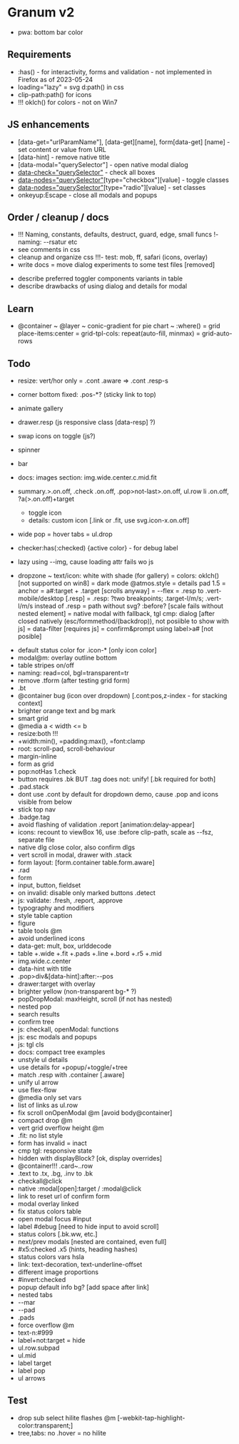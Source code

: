 # Granum v2

- pwa: bottom bar color

## Requirements

- :has() - for interactivity, forms and validation - not implemented in Firefox as of 2023-05-24
- loading="lazy"
= svg d:path() in css
- clip-path:path() for icons
- !!! oklch() for colors - not on Win7

## JS enhancements

- [data-get="urlParamName"], [data-get][name], form[data-get] [name] - set content or value from URL
- [data-hint] - remove native title
- [data-modal="querySelector"] - open native modal dialog
- [data-check="querySelector"]([data-parent]) - check all boxes
- [data-nodes="querySelector"]([data-parent][data-reverse])[type="checkbox"][value] - toggle classes
- [data-nodes="querySelector"]([data-parent][data-reverse])[type="radio"][value] - set classes
- onkeyup:Escape - close all modals and popups

## Order / cleanup / docs

- !!! Naming, constants, defaults, destruct, guard, edge, small funcs
!- naming: --rsatur etc
- see comments in css
- cleanup and organize css
!!!- test: mob, ff, safari (icons, overlay)
- write docs
= move dialog experiments to some test files [removed]
+ describe preferred toggler components variants in table
+ describe drawbacks of using dialog and details for modal

## Learn

+ @container
~ @layer
~ conic-gradient for pie chart
~ :where()
= grid place-items:center
= grid-tpl-cols: repeat(auto-fill, minmax)
= grid-auto-rows

## Todo

- resize: vert/hor only
= .cont .aware => .cont .resp-s
- corner bottom fixed: .pos-*? (sticky link to top)

- animate gallery
- drawer.resp (js responsive class [data-resp] ?)
- swap icons on toggle (js?)
- spinner
- bar

- docs: images section: img.wide.center.c.mid.fit
- summary.>.on.off, .check .on.off, .pop>not-last>.on.off, ul.row li .on.off, ?a(>.on.off)+target
  - toggle icon
  - details: custom icon [.link or .fit, use svg.icon-x.on.off]
- wide pop = hover tabs = ul.drop
- checker:has(:checked) {active color} - for debug label
- lazy using --img, cause loading attr fails wo js
- dropzone
~ text/icon: white with shade (for gallery)
= colors: oklch() [not supported on win8]
= dark mode @atmos.style
= details pad 1.5
= anchor = a#:target + .target [scrolls anyway]
= --flex
= .resp to .vert-mobile/desktop [.resp]
= .resp: ?two breakpoints; .target-l/m/s; .vert-l/m/s instead of .resp
= path without svg? :before? [scale fails without nested element]
= native modal with fallback, tgl cmp: dialog [after closed natively (esc/formmethod/(backdrop)), not posiible to show with js]
= data-filter [requires js]
= confirm&prompt using label>a# [not posible]
+ default status color for .icon-* [only icon color]
+ modal@m: overlay outline bottom
+ table stripes on/off
+ naming: read=col, bgl=transparent=tr
+ remove .tform (after testing grid form)
+ .bt
+ @container bug (icon over dropdown) [.cont:pos,z-index - for stacking context]
+ brighter orange text and bg mark
+ smart grid
+ @media a < width <= b
+ resize:both !!!
+ +width:min(), =padding:max(), =font:clamp
+ root: scroll-pad, scroll-behaviour
+ margin-inline
+ form as grid
+ pop:notHas 1.check
+ button requires .bk BUT .tag does not: unify! [.bk required for both]
+ .pad.stack
+ dont use .cont by default for dropdown demo, cause .pop and icons visible from below
+ stick top nav
+ .badge.tag
+ avoid flashing of validation .report [animation:delay-appear]
+ icons: recount to viewBox 16, use :before clip-path, scale as --fsz, separate file
+ native dlg close color, also confirm dlgs
+ vert scroll in modal, drawer with .stack
+ form layout: [form.container table.form.aware]
+ .rad
+ form
+ input, button, fieldset
+ on invalid: disable only marked buttons .detect
+ js: validate: .fresh, .report, .approve
+ typography and modifiers
+ style table caption
+ figure
+ table tools @m
+ avoid underlined icons
+ data-get: mult, box, urlddecode
+ table +.wide +.fit +.pads +.line +.bord +.r5 +.mid
+ img.wide.c.center
+ data-hint with title
+ .pop>div&[data-hint]:after:--pos
+ drawer:target with overlay
+ brighter yellow (non-transparent bg-* ?)
+ popDropModal: maxHeight, scroll (if not has nested)
+ nested pop
+ search results
+ confirm tree
+ js: checkall, openModal: functions
+ js: esc modals and popups
+ js: tgl cls
+ docs: compact tree examples
+ unstyle ul details
+ use details for +popup/+toggle/+tree
+ match .resp with .container [.aware]
+ unify ul arrow
+ use flex-flow
+ @media only set vars
+ list of links as ul.row
+ fix scroll onOpenModal @m [avoid body@container]
+ compact drop @m
+ vert grid overflow height @m
+ .fit: no list style
+ form has invalid = inact
+ cmp tgl: responsive state
+ hidden with displayBlock? [ok, display overrides]
+ @container!!! .card~..row
+ .text to .tx, .bg, .inv to .bk
+ checkall@click
+ native :modal[open]:target / :modal@click
+ link to reset url of confirm form
+ modal overlay linked
+ fix status colors table
+ open modal focus #input
+ label #debug [need to hide input to avoid scroll]
+ status colors [.bk.ww, etc.]
+ next/prev modals [nested are contained, even full]
+ #x5:checked .x5 (hints, heading hashes)
+ status colors vars hsla
+ link: text-decoration, text-underline-offset
+ different image proportions
+ #invert:checked
+ popup default info bg? [add space after link]
+ nested tabs
+ --mar
+ --pad
+ .pads
+ force overflow @m
+ text-n:#999
+ label+not:target = hide
+ ul.row.subpad
+ ul.mid
+ label target
+ label pop
+ ul arrows

## Test
- drop sub select hilite flashes @m [-webkit-tap-highlight-color:transparent;]
- tree,tabs: no .hover = no hilite